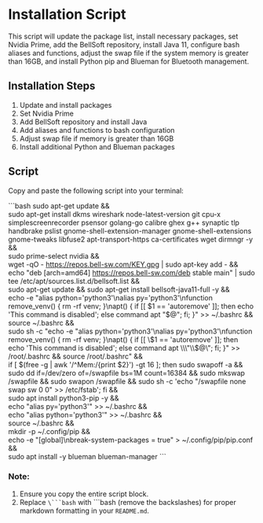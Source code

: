 # Installation Script

This script will update the package list, install necessary packages, set Nvidia Prime, add the BellSoft repository, install Java 11, configure bash aliases and functions, adjust the swap file if the system memory is greater than 16GB, and install Python pip and Blueman for Bluetooth management.

## Installation Steps

1. Update and install packages
2. Set Nvidia Prime
3. Add BellSoft repository and install Java
4. Add aliases and functions to bash configuration
5. Adjust swap file if memory is greater than 16GB
6. Install additional Python and Blueman packages

## Script

Copy and paste the following script into your terminal:

\```bash
sudo apt-get update && \
sudo apt-get install dkms wireshark node-latest-version git cpu-x simplescreenrecorder psensor golang-go calibre ghex g++ synaptic tlp handbrake pslist gnome-shell-extension-manager gnome-shell-extensions gnome-tweaks libfuse2 apt-transport-https ca-certificates wget dirmngr -y && \
sudo prime-select nvidia && \
wget -qO - https://repos.bell-sw.com/KEY.gpg | sudo apt-key add - && \
echo "deb [arch=amd64] https://repos.bell-sw.com/deb stable main" | sudo tee /etc/apt/sources.list.d/bellsoft.list && \
sudo apt-get update && sudo apt-get install bellsoft-java11-full -y && \
echo -e "alias python='python3'\nalias py='python3'\nfunction remove_venv() { rm -rf venv; }\napt() { if [[ \$1 == 'autoremove' ]]; then echo 'This command is disabled'; else command apt \"\$@\"; fi; }" >> ~/.bashrc && \
source ~/.bashrc && \
sudo sh -c "echo -e \"alias python='python3'\nalias py='python3'\nfunction remove_venv() { rm -rf venv; }\napt() { if [[ \\$1 == 'autoremove' ]]; then echo 'This command is disabled'; else command apt \\\"\\$@\\\"; fi; }\" >> /root/.bashrc && source /root/.bashrc" && \
if [ $(free -g | awk '/^Mem:/{print $2}') -gt 16 ]; then sudo swapoff -a && sudo dd if=/dev/zero of=/swapfile bs=1M count=16384 && sudo mkswap /swapfile && sudo swapon /swapfile && sudo sh -c 'echo \"/swapfile none swap sw 0 0\" >> /etc/fstab'; fi && \
sudo apt install python3-pip -y && \
echo "alias py='python3'" >> ~/.bashrc && \
echo "alias python='python3'" >> ~/.bashrc && \
source ~/.bashrc && \
mkdir -p ~/.config/pip && \
echo -e "[global]\nbreak-system-packages = true" > ~/.config/pip/pip.conf && \
sudo apt install -y blueman blueman-manager
\```

### Note:
1. Ensure you copy the entire script block.
2. Replace `\```bash` with ```bash (remove the backslashes) for proper markdown formatting in your `README.md`.
